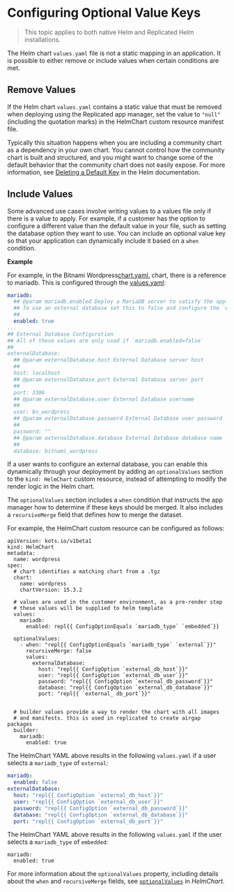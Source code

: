 # Configuring Optional Value Keys

> This topic applies to both native Helm and Replicated Helm installations.

The Helm chart `values.yaml` file is not a static mapping in an application.
It is possible to either remove or include values when certain conditions are met.

## Remove Values

If the Helm chart `values.yaml` contains a static value that must be removed when deploying using the Replicated app manager, set the value to `"null"` (including the quotation marks) in the HelmChart custom resource manifest file.

Typically this situation happens when you are including a community chart as a dependency in your own chart. You cannot control how the community chart is built and structured, and you might want to change some of the default behavior that the community chart does not easily expose. For more information, see [Deleting a Default Key](https://helm.sh/docs/chart_template_guide/values_files/#deleting-a-default-key) in the Helm documentation.

## Include Values

Some advanced use cases involve writing values to a values file only if there is a value to apply. For example, if a customer has the option to configure a different value than the default value in your file, such as setting the database option they want to use. You can include an optional value key so that your application can dynamically include it based on a `when` condition.

**Example**

For example, in the Bitnami Wordpress[chart.yaml.](https://github.com/bitnami/charts/blob/main/bitnami/wordpress/Chart.yaml) chart, there is a reference to mariadb. This is configured through the [values.yaml](https://github.com/bitnami/charts/blob/main/bitnami/wordpress/values.yaml#L1086):

```yaml
mariadb:
  ## @param mariadb.enabled Deploy a MariaDB server to satisfy the applications database requirements
  ## To use an external database set this to false and configure the `externalDatabase.*` parameters
  ##
  enabled: true
...
## External Database Configuration
## All of these values are only used if `mariadb.enabled=false`
##
externalDatabase:
  ## @param externalDatabase.host External Database server host
  ##
  host: localhost
  ## @param externalDatabase.port External Database server port
  ##
  port: 3306
  ## @param externalDatabase.user External Database username
  ##
  user: bn_wordpress
  ## @param externalDatabase.password External Database user password
  ##
  password: ""
  ## @param externalDatabase.database External Database database name
  ##
  database: bitnami_wordpress
```
If a user wants to configure an external database, you can enable this dynamically through your deployment by adding an `optionalValues` section to the `kind: HelmChart` custom resource, instead of attempting to modify the render logic in the Helm chart.

The `optionalValues` section includes a `when` condition that instructs the app manager how to determine if these keys should be merged. It also includes a `recursiveMerge` field that defines how to merge the dataset.

For example, the HelmChart custom resource can be configured as follows:

```
apiVersion: kots.io/v1beta1
kind: HelmChart
metadata:
  name: wordpress
spec:
  # chart identifies a matching chart from a .tgz
  chart:
    name: wordpress
    chartVersion: 15.3.2

  # values are used in the customer environment, as a pre-render step
  # these values will be supplied to helm template
  values:
    mariadb:
      enabled: repl{{ ConfigOptionEquals `mariadb_type` `embedded`}}

  optionalValues:
    - when: "repl{{ ConfigOptionEquals `mariadb_type` `external`}}"
      recursiveMerge: false
      values:
        externalDatabase:
          host: "repl{{ ConfigOption `external_db_host`}}"
          user: "repl{{ ConfigOption `external_db_user`}}"
          password: "repl{{ ConfigOption `external_db_password`}}"
          database: "repl{{ ConfigOption `external_db_database`}}"
          port: "repl{{ `external_ db_port`}}"


  # builder values provide a way to render the chart with all images
  # and manifests. this is used in replicated to create airgap packages
  builder:
    mariadb:
      enabled: true
```
The HelmChart YAML above results in the following `values.yaml` if a user selects a `mariadb_type` of `external`:

```yaml
mariadb:
  enabled: false
externalDatabase:
  host: "repl{{ ConfigOption `external_db_host`}}"
  user: "repl{{ ConfigOption `external_db_user`}}"
  password: "repl{{ ConfigOption `external_db_password`}}"
  database: "repl{{ ConfigOption `external_db_database`}}"
  port: "repl{{ ConfigOption `external_db_port`}}"
```
The HelmChart YAML above results in the following `values.yaml` if the user selects a `mariadb_type` of `embedded`:

```
mariadb:
  enabled: true
```

For more information about the `optionalValues` property, including details about the `when` and `recursiveMerge` fields, see [`optionalValues`](https://docs.replicated.com/reference/custom-resource-helmchart#optionalvalues) in _HelmChart_.
